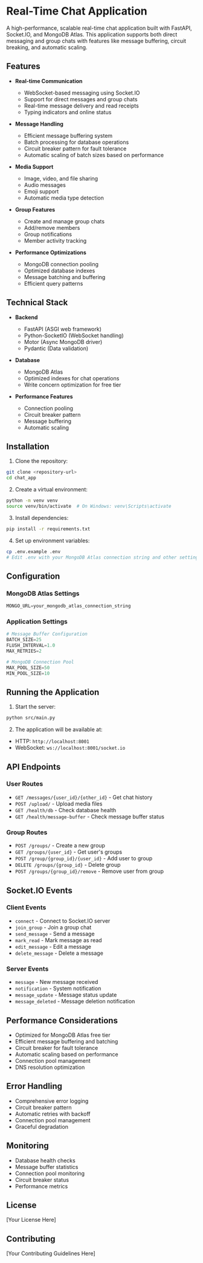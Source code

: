 # Real-Time Chat Application

A high-performance, scalable real-time chat application built with FastAPI, Socket.IO, and MongoDB Atlas. This application supports both direct messaging and group chats with features like message buffering, circuit breaking, and automatic scaling.

## Features

- **Real-time Communication**
  - WebSocket-based messaging using Socket.IO
  - Support for direct messages and group chats
  - Real-time message delivery and read receipts
  - Typing indicators and online status

- **Message Handling**
  - Efficient message buffering system
  - Batch processing for database operations
  - Circuit breaker pattern for fault tolerance
  - Automatic scaling of batch sizes based on performance

- **Media Support**
  - Image, video, and file sharing
  - Audio messages
  - Emoji support
  - Automatic media type detection

- **Group Features**
  - Create and manage group chats
  - Add/remove members
  - Group notifications
  - Member activity tracking

- **Performance Optimizations**
  - MongoDB connection pooling
  - Optimized database indexes
  - Message batching and buffering
  - Efficient query patterns

## Technical Stack

- **Backend**
  - FastAPI (ASGI web framework)
  - Python-SocketIO (WebSocket handling)
  - Motor (Async MongoDB driver)
  - Pydantic (Data validation)

- **Database**
  - MongoDB Atlas
  - Optimized indexes for chat operations
  - Write concern optimization for free tier

- **Performance Features**
  - Connection pooling
  - Circuit breaker pattern
  - Message buffering
  - Automatic scaling

## Installation

1. Clone the repository:
```bash
git clone <repository-url>
cd chat_app
```

2. Create a virtual environment:
```bash
python -m venv venv
source venv/bin/activate  # On Windows: venv\Scripts\activate
```

3. Install dependencies:
```bash
pip install -r requirements.txt
```

4. Set up environment variables:
```bash
cp .env.example .env
# Edit .env with your MongoDB Atlas connection string and other settings
```

## Configuration

### MongoDB Atlas Settings
```python
MONGO_URL=your_mongodb_atlas_connection_string
```

### Application Settings
```python
# Message Buffer Configuration
BATCH_SIZE=25
FLUSH_INTERVAL=1.0
MAX_RETRIES=2

# MongoDB Connection Pool
MAX_POOL_SIZE=50
MIN_POOL_SIZE=10
```

## Running the Application

1. Start the server:
```bash
python src/main.py
```

2. The application will be available at:
- HTTP: `http://localhost:8001`
- WebSocket: `ws://localhost:8001/socket.io`

## API Endpoints

### User Routes
- `GET /messages/{user_id}/{other_id}` - Get chat history
- `POST /upload/` - Upload media files
- `GET /health/db` - Check database health
- `GET /health/message-buffer` - Check message buffer status

### Group Routes
- `POST /groups/` - Create a new group
- `GET /groups/{user_id}` - Get user's groups
- `POST /group/{group_id}/{user_id}` - Add user to group
- `DELETE /groups/{group_id}` - Delete group
- `POST /groups/{group_id}/remove` - Remove user from group

## Socket.IO Events

### Client Events
- `connect` - Connect to Socket.IO server
- `join_group` - Join a group chat
- `send_message` - Send a message
- `mark_read` - Mark message as read
- `edit_message` - Edit a message
- `delete_message` - Delete a message

### Server Events
- `message` - New message received
- `notification` - System notification
- `message_update` - Message status update
- `message_deleted` - Message deletion notification

## Performance Considerations

- Optimized for MongoDB Atlas free tier
- Efficient message buffering and batching
- Circuit breaker for fault tolerance
- Automatic scaling based on performance
- Connection pool management
- DNS resolution optimization

## Error Handling

- Comprehensive error logging
- Circuit breaker pattern
- Automatic retries with backoff
- Connection pool management
- Graceful degradation

## Monitoring

- Database health checks
- Message buffer statistics
- Connection pool monitoring
- Circuit breaker status
- Performance metrics

## License

[Your License Here]

## Contributing

[Your Contributing Guidelines Here] 